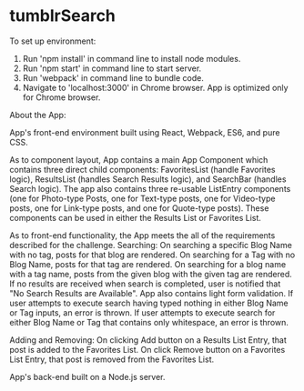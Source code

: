 # tumblrSearch

To set up environment:
1. Run 'npm install' in command line to install node modules.
2. Run 'npm start' in command line to start server.
2. Run 'webpack' in command line to bundle code.
3. Navigate to 'localhost:3000' in Chrome browser. App is optimized only for Chrome browser.

About the App:

App's front-end environment built using React, Webpack, ES6, and pure CSS.

As to component layout, App contains a main App Component which contains three direct child components: FavoritesList (handle Favorites logic), ResultsList (handles Search Results logic), and SearchBar (handles Search logic). The app also contains three re-usable ListEntry components (one for Photo-type Posts, one for Text-type posts, one for Video-type posts, one for Link-type posts, and one for Quote-type posts). These components can be used in either the Results List or Favorites List.

As to front-end functionality, the App meets the all of the requirements described for the challenge.
Searching:
On searching a specific Blog Name with no tag, posts for that blog are rendered. On searching for a Tag with no Blog Name, posts for that tag are rendered. On searching for a blog name with a tag name, posts from the given blog with the given tag are rendered. If no results are received when search is completed, user is notified that "No Search Results are Available". App also contains light form validation. If user attempts to execute search having typed nothing in either Blog Name or Tag inputs, an error is thrown. If user attempts to execute search for either Blog Name or Tag that contains only whitespace, an error is thrown.

Adding and Removing:
On clicking Add button on a Results List Entry, that post is added to the Favorites List. On click Remove button on a Favorites List Entry, that post is removed from the Favorites List.


App's back-end built on a Node.js server.




